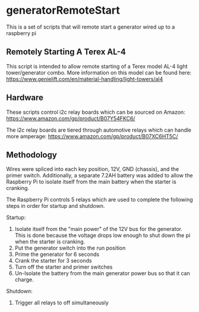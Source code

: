 # generatorRemoteStart
This is a set of scripts that will remote start a generator wired up to a raspberry pi

## Remotely Starting A Terex AL-4
This script is intended to allow remote starting of a Terex model AL-4 light tower/generator combo. More information on this model can be found here:
https://www.genielift.com/en/material-handling/light-towers/al4

## Hardware
These scripts control i2c relay boards which can be sourced on Amazon:
https://www.amazon.com/gp/product/B07Y54FKC6/

The i2c relay boards are tiered through automotive relays which can handle more amperage:
https://www.amazon.com/gp/product/B07XC6HT5C/

## Methodology
Wires were spliced into each key position, 12V, GND (chassis), and the primer switch. Additionally, a separate 7.2AH battery was added to allow the Raspberry Pi to isolate itself from the main battery when the starter is cranking.

The Raspberry Pi controls 5 relays which are used to complete the following steps in order for startup and shutdown.

Startup:
1. Isolate itself from the "main power" of the 12V bus for the generator. This is done because the voltage drops low enough to shut down the pi when the starter is cranking.
2. Put the generator switch into the run position
3. Prime the generator for 6 seconds
4. Crank the starter for 3 seconds
5. Turn off the starter and primer switches
6. Un-Isolate the battery from the main generator power bus so that it can charge.

Shutdown:
1. Trigger all relays to off simultaneously
